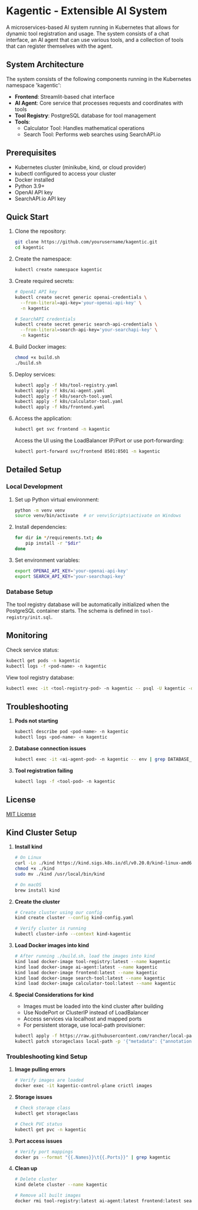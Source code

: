 # Kagentic - Extensible AI System

A microservices-based AI system running in Kubernetes that allows for dynamic tool registration and usage. The system consists of a chat interface, an AI agent that can use various tools, and a collection of tools that can register themselves with the agent.

## System Architecture

The system consists of the following components running in the Kubernetes namespace 'kagentic':

- **Frontend**: Streamlit-based chat interface
- **AI Agent**: Core service that processes requests and coordinates with tools
- **Tool Registry**: PostgreSQL database for tool management
- **Tools**:
  - Calculator Tool: Handles mathematical operations
  - Search Tool: Performs web searches using SearchAPI.io

## Prerequisites

- Kubernetes cluster (minikube, kind, or cloud provider)
- kubectl configured to access your cluster
- Docker installed
- Python 3.9+
- OpenAI API key
- SearchAPI.io API key

## Quick Start

1. Clone the repository:
    ```bash
    git clone https://github.com/yourusername/kagentic.git
    cd kagentic
    ```

2. Create the namespace:
    ```bash
    kubectl create namespace kagentic
    ```

3. Create required secrets:
    ```bash
    # OpenAI API key
    kubectl create secret generic openai-credentials \
      --from-literal=api-key='your-openai-api-key' \
      -n kagentic

    # SearchAPI credentials
    kubectl create secret generic search-api-credentials \
      --from-literal=search-api-key='your-searchapi-key' \
      -n kagentic
    ```

4. Build Docker images:
    ```bash
    chmod +x build.sh
    ./build.sh
    ```

5. Deploy services:
    ```bash
    kubectl apply -f k8s/tool-registry.yaml
    kubectl apply -f k8s/ai-agent.yaml
    kubectl apply -f k8s/search-tool.yaml
    kubectl apply -f k8s/calculator-tool.yaml
    kubectl apply -f k8s/frontend.yaml
    ```

6. Access the application:
    ```bash
    kubectl get svc frontend -n kagentic
    ```
    Access the UI using the LoadBalancer IP/Port or use port-forwarding:
    ```bash
    kubectl port-forward svc/frontend 8501:8501 -n kagentic
    ```

## Detailed Setup

### Local Development

1. Set up Python virtual environment:
    ```bash
    python -m venv venv
    source venv/bin/activate  # or venv\Scripts\activate on Windows
    ```

2. Install dependencies:
    ```bash
    for dir in */requirements.txt; do
        pip install -r "$dir"
    done
    ```

3. Set environment variables:
    ```bash
    export OPENAI_API_KEY='your-openai-api-key'
    export SEARCH_API_KEY='your-searchapi-key'
    ```

### Database Setup

The tool registry database will be automatically initialized when the PostgreSQL container starts. The schema is defined in `tool-registry/init.sql`.

## Monitoring

Check service status:
```bash
kubectl get pods -n kagentic
kubectl logs -f <pod-name> -n kagentic
```

View tool registry database:
```bash
kubectl exec -it <tool-registry-pod> -n kagentic -- psql -U kagentic -d tool_registry
```

## Troubleshooting

1. **Pods not starting**
    ```bash
    kubectl describe pod <pod-name> -n kagentic
    kubectl logs <pod-name> -n kagentic
    ```

2. **Database connection issues**
    ```bash
    kubectl exec -it <ai-agent-pod> -n kagentic -- env | grep DATABASE_URL
    ```

3. **Tool registration failing**
    ```bash
    kubectl logs -f <tool-pod> -n kagentic
    ```

## License

[MIT License](LICENSE)

## Kind Cluster Setup

1. **Install kind**
    ```bash
    # On Linux
    curl -Lo ./kind https://kind.sigs.k8s.io/dl/v0.20.0/kind-linux-amd64
    chmod +x ./kind
    sudo mv ./kind /usr/local/bin/kind

    # On macOS
    brew install kind
    ```

2. **Create the cluster**
    ```bash
    # Create cluster using our config
    kind create cluster --config kind-config.yaml

    # Verify cluster is running
    kubectl cluster-info --context kind-kagentic
    ```

3. **Load Docker images into kind**
    ```bash
    # After running ./build.sh, load the images into kind
    kind load docker-image tool-registry:latest --name kagentic
    kind load docker-image ai-agent:latest --name kagentic
    kind load docker-image frontend:latest --name kagentic
    kind load docker-image search-tool:latest --name kagentic
    kind load docker-image calculator-tool:latest --name kagentic
    ```

4. **Special Considerations for kind**
    - Images must be loaded into the kind cluster after building
    - Use NodePort or ClusterIP instead of LoadBalancer
    - Access services via localhost and mapped ports
    - For persistent storage, use local-path provisioner:
    ```bash
    kubectl apply -f https://raw.githubusercontent.com/rancher/local-path-provisioner/master/deploy/local-path-storage.yaml
    kubectl patch storageclass local-path -p '{"metadata": {"annotations":{"storageclass.kubernetes.io/is-default-class":"true"}}}'
    ```

### Troubleshooting kind Setup

1. **Image pulling errors**
    ```bash
    # Verify images are loaded
    docker exec -it kagentic-control-plane crictl images
    ```

2. **Storage issues**
    ```bash
    # Check storage class
    kubectl get storageclass
    
    # Check PVC status
    kubectl get pvc -n kagentic
    ```

3. **Port access issues**
    ```bash
    # Verify port mappings
    docker ps --format "{{.Names}}\t{{.Ports}}" | grep kagentic
    ```

4. **Clean up**
    ```bash
    # Delete cluster
    kind delete cluster --name kagentic
    
    # Remove all built images
    docker rmi tool-registry:latest ai-agent:latest frontend:latest search-tool:latest calculator-tool:latest
    ```
